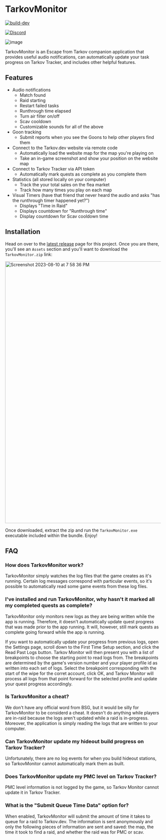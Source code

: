 # TarkovMonitor

[![build-dev](https://github.com/the-hideout/TarkovMonitor/actions/workflows/build-dev.yml/badge.svg)](https://github.com/the-hideout/TarkovMonitor/actions/workflows/build-dev.yml)

[![Discord](https://img.shields.io/discord/956236955815907388?color=7388DA&label=Discord)](https://discord.gg/XPAsKGHSzH)

![image](https://github.com/the-hideout/TarkovMonitor/assets/1557581/99602d29-98c8-4738-8757-0fa763d54e9a)

TarkovMonitor is an Escape from Tarkov companion application that provides useful audio notifications, can automatically update your task progress on Tarkov Tracker, and includes other helpful features.

## Features

- Audio notifications
    - Match found
    - Raid starting
    - Restart failed tasks
    - Runthrough time elapsed
    - Turn air filter on/off
    - Scav cooldown
    - Customizable sounds for all of the above
- Goon tracking
    - Submit reports when you see the Goons to help other players find them
- Connect to the Tarkov.dev website via remote code
    - Automatically load the website map for the map you're playing on
    - Take an in-game screenshot and show your position on the website map
- Connect to Tarkov Tracker via API token
    - Automatically mark quests as complete as you complete them
- Statistics (all stored locally on your computer)
    - Track the your total sales on the flea market
    - Track how many times you play on each map
- Visual Timers (have that friend that never heard the audio and asks "has the runthrough timer happened yet?")
   - Displays "Time in Raid"
   - Displays countdown for "Runthrough time"
   - Display countdown for Scav cooldown time

## Installation

Head on over to the [latest release](https://github.com/the-hideout/TarkovMonitor/releases/latest) page for this project. Once you are there, you'll see an `Assets` section and you'll want to download the `TarkovMonitor.zip` link:

<img width="845" alt="Screenshot 2023-08-10 at 7 58 36 PM" src="https://github.com/the-hideout/TarkovMonitor/assets/23362539/86fbb000-25a3-4d71-bf39-45d622d61e8e">

Once downloaded, extract the zip and run the `TarkovMonitor.exe` executable included within the bundle. Enjoy!

## FAQ

### How does TarkovMonitor work?

TarkovMonitor simply watches the log files that the game creates as it's running. Certain log messages correspond with particular events, so it's possible to automatically read some game events from these log files.

### I've installed and run TarkovMonitor, why hasn't it marked all my completed quests as complete?

TarkovMonitor only monitors new logs as they are being written while the app is running. Therefore, it doesn't automatically update quest progress that was made prior to the app running. It will, however, still mark quests as complete going forward while the app is running.

If you want to automatically update your progress from previous logs, open the Settings page, scroll down to the First Time Setup section, and click the Read Past Logs button. Tarkov Monitor will then present you with a list of breakpoints to choose the starting point to read logs from. The breakpoints are determined by the game's version number and your player profile id as written into each set of logs. Select the breakpoint corresponding with the start of the wipe for the corret account, click OK, and Tarkov Monitor will process all logs from that point forward for the selected profile and update your quest progress accordingly.

### Is TarkovMonitor a cheat?

We don't have any official word from BSG, but it would be silly for TarkovMonitor to be considerd a cheat. It doesn't do anything while players are in-raid because the logs aren't updated while a raid is in-progress. Moreover, the application is simply reading the logs that are written to your computer.

### Can TarkovMonitor update my hideout build progress on Tarkov Tracker?

Unfortunately, there are no log events for when you build hideout stations, so TarkovMonitor cannot automatically mark them as built.

### Does TarkovMonitor update my PMC level on Tarkov Tracker?

PMC level information is not logged by the game, so Tarkov Monitor cannot update it in Tarkov Tracker.

### What is the "Submit Queue Time Data" option for?

When enabled, TarkovMonitor will submit the amount of time it takes to queue for a raid to Tarkov.dev. The information is sent anonymously and only the following pieces of information are sent and saved: the map, the time it took to find a raid, and whether the raid was for PMC or scav.
